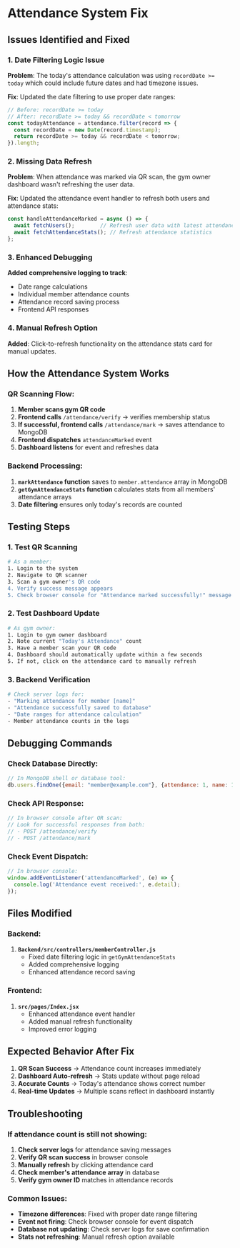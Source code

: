 # Attendance System Fix

## Issues Identified and Fixed

### 1. **Date Filtering Logic Issue**
**Problem**: The today's attendance calculation was using `recordDate >= today` which could include future dates and had timezone issues.

**Fix**: Updated the date filtering to use proper date ranges:
```javascript
// Before: recordDate >= today
// After: recordDate >= today && recordDate < tomorrow
const todayAttendance = attendance.filter(record => {
  const recordDate = new Date(record.timestamp);
  return recordDate >= today && recordDate < tomorrow;
}).length;
```

### 2. **Missing Data Refresh**
**Problem**: When attendance was marked via QR scan, the gym owner dashboard wasn't refreshing the user data.

**Fix**: Updated the attendance event handler to refresh both users and attendance stats:
```javascript
const handleAttendanceMarked = async () => {
  await fetchUsers();        // Refresh user data with latest attendance
  await fetchAttendanceStats(); // Refresh attendance statistics
};
```

### 3. **Enhanced Debugging**
**Added comprehensive logging to track**:
- Date range calculations
- Individual member attendance counts
- Attendance record saving process
- Frontend API responses

### 4. **Manual Refresh Option**
**Added**: Click-to-refresh functionality on the attendance stats card for manual updates.

## How the Attendance System Works

### QR Scanning Flow:
1. **Member scans gym QR code**
2. **Frontend calls** `/attendance/verify` → verifies membership status
3. **If successful, frontend calls** `/attendance/mark` → saves attendance to MongoDB
4. **Frontend dispatches** `attendanceMarked` event
5. **Dashboard listens** for event and refreshes data

### Backend Processing:
1. **`markAttendance` function** saves to `member.attendance` array in MongoDB
2. **`getGymAttendanceStats` function** calculates stats from all members' attendance arrays
3. **Date filtering** ensures only today's records are counted

## Testing Steps

### 1. **Test QR Scanning**
```bash
# As a member:
1. Login to the system
2. Navigate to QR scanner
3. Scan a gym owner's QR code
4. Verify success message appears
5. Check browser console for "Attendance marked successfully!" message
```

### 2. **Test Dashboard Update**
```bash
# As gym owner:
1. Login to gym owner dashboard
2. Note current "Today's Attendance" count
3. Have a member scan your QR code
4. Dashboard should automatically update within a few seconds
5. If not, click on the attendance card to manually refresh
```

### 3. **Backend Verification**
```bash
# Check server logs for:
- "Marking attendance for member [name]"
- "Attendance successfully saved to database"
- "Date ranges for attendance calculation"
- Member attendance counts in the logs
```

## Debugging Commands

### Check Database Directly:
```javascript
// In MongoDB shell or database tool:
db.users.findOne({email: "member@example.com"}, {attendance: 1, name: 1})
```

### Check API Response:
```javascript
// In browser console after QR scan:
// Look for successful responses from both:
// - POST /attendance/verify
// - POST /attendance/mark
```

### Check Event Dispatch:
```javascript
// In browser console:
window.addEventListener('attendanceMarked', (e) => {
  console.log('Attendance event received:', e.detail);
});
```

## Files Modified

### Backend:
1. **`Backend/src/controllers/memberController.js`**
   - Fixed date filtering logic in `getGymAttendanceStats`
   - Added comprehensive logging
   - Enhanced attendance record saving

### Frontend:
1. **`src/pages/Index.jsx`**
   - Enhanced attendance event handler
   - Added manual refresh functionality
   - Improved error logging

## Expected Behavior After Fix

1. **QR Scan Success** → Attendance count increases immediately
2. **Dashboard Auto-refresh** → Stats update without page reload
3. **Accurate Counts** → Today's attendance shows correct number
4. **Real-time Updates** → Multiple scans reflect in dashboard instantly

## Troubleshooting

### If attendance count is still not showing:

1. **Check server logs** for attendance saving messages
2. **Verify QR scan success** in browser console
3. **Manually refresh** by clicking attendance card
4. **Check member's attendance array** in database
5. **Verify gym owner ID** matches in attendance records

### Common Issues:
- **Timezone differences**: Fixed with proper date range filtering
- **Event not firing**: Check browser console for event dispatch
- **Database not updating**: Check server logs for save confirmation
- **Stats not refreshing**: Manual refresh option available